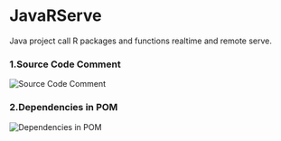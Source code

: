 # JavaRServe
Java project call R packages and functions realtime and remote serve.

### 1.Source Code Comment

![Source Code Comment]("https://github.com/benben-miao/JavaRServe/raw/master/resource/readme/JavaRServe.png")

### 2.Dependencies in POM

![Dependencies in POM]("https://github.com/benben-miao/JavaRServe/raw/master/resource/readme/JavaRServe2.png")